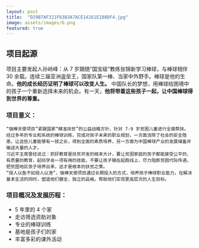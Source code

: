 ```yaml
---
layout: post
title:  "D29B7AF321F63B3A7ACE14261E1B8DF4.jpg"
image: assets/images/6.png
featured: true
---
```



## 项目起源
项目主要发起人孙岭峰：从 7 岁跟随“国宝级”教练张锦新学习棒球，与棒球相伴 30 余载。连续三届亚洲盗垒王，国家队第一棒、当家中外野手。棒球是他的生命。**他的成长经历证明了棒球可以改变人生。**
中国队长的梦想，用棒球给困境中的孩子一个重新选择未来的机会。有一天，**他将带着这些孩子一起，让中国棒球得到世界的尊重。**

### 项目意义：
    “强棒天使项目”紧跟国家“精准扶贫”的公益战略方针，针对 7-9 岁贫困儿童进行全面帮扶。经过多年的专业和系统的棒球训练，完成对孩子未来的职业规划，一方面消除了社会的安全隐患，让这些儿童能够有一技之长，得到全面的素质培养，另一方面为中国棒球产业的发展储备并输送大量的人才。
    习近平主席曾经说过：抓好教育是扶贫开发的根本大计，要让贫困家庭的孩子都能接受公平的、有质量的教育，起码学会一项有用的技能，不要让孩子输在起跑线上，尽力阻断贫困代际传递。把贫困地区孩子培养出来，这才是根本的扶贫之策。
    “授人以鱼不如授人以渔”，强棒天使项目通过长期投入的方式，培养孩子棒球职业能力，在解决基本生活的同时，塑造他们健全、独立的品格，帮助他们实现更高层次的人生目标。

### 项目概况及发展历程：
* 5 年里的 4 个家
* 走访筛选资助对象
* 专业的棒球训练
* 基地是孩子们的家
* 丰富多彩的课外活动




